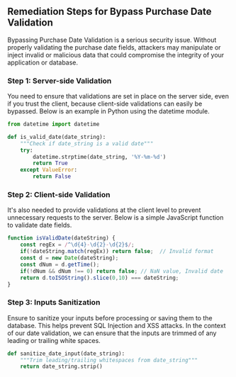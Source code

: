 

## Remediation Steps for Bypass Purchase Date Validation

Bypassing Purchase Date Validation is a serious security issue. Without properly validating the purchase date fields, attackers may manipulate or inject invalid or malicious data that could compromise the integrity of your application or database.

### Step 1: Server-side Validation

You need to ensure that validations are set in place on the server side, even if you trust the client, because client-side validations can easily be bypassed. Below is an example in Python using the datetime module.

```python
from datetime import datetime

def is_valid_date(date_string):
    """Check if date_string is a valid date"""
    try:
        datetime.strptime(date_string, '%Y-%m-%d')
        return True
    except ValueError:
        return False
```

### Step 2: Client-side Validation

It's also needed to provide validations at the client level to prevent unnecessary requests to the server. Below is a simple JavaScript function to validate date fields.

```javascript
function isValidDate(dateString) {
    const regEx = /^\d{4}-\d{2}-\d{2}$/;
    if(!dateString.match(regEx)) return false;  // Invalid format
    const d = new Date(dateString);
    const dNum = d.getTime();
    if(!dNum && dNum !== 0) return false; // NaN value, Invalid date
    return d.toISOString().slice(0,10) === dateString;
}
```
### Step 3: Inputs Sanitization

Ensure to sanitize your inputs before processing or saving them to the database. This helps prevent SQL Injection and XSS attacks. In the context of our date validation, we can ensure that the inputs are trimmed of any leading or trailing white spaces.

```python
def sanitize_date_input(date_string):
    """Trim leading/trailing whitespaces from date_string"""
    return date_string.strip()
```